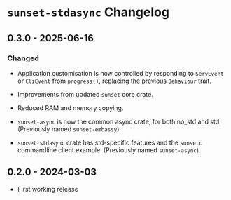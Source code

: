 # `sunset-stdasync` Changelog

## 0.3.0 - 2025-06-16

### Changed

- Application customisation is now controlled by responding to `ServEvent`
  or `CliEvent` from `progress()`, replacing the previous `Behaviour` trait.

- Improvements from updated `sunset` core crate.

- Reduced RAM and memory copying.

- `sunset-async` is now the common async crate, for both no_std and std.
  (Previously named `sunset-embassy`).
- `sunset-stdasync` crate has std-specific features and the `sunsetc`
  commandline client example.
  (Previously named `sunset-async`).

## 0.2.0 - 2024-03-03

- First working release
 
